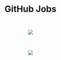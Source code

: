 

<h1 align="center">GitHub Jobs</h1><br>

<p align="center">
  <img src="https://img.shields.io/static/v1?label=BUILT%20FOR&message=REACT%20NATIVE&color=dark">
  <br><br><br><br>
  <img src="https://user-images.githubusercontent.com/46490801/73390812-a43a0100-42b5-11ea-87ab-05e7f1a79a97.png">
